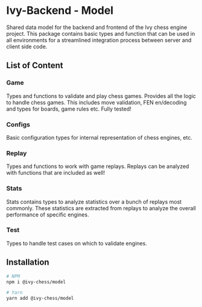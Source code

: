 # Ivy-Backend - Model

Shared data model for the backend and frontend of the Ivy chess engine project.
This package contains basic types and function that can be used in all environments
for a streamlined integration process between server and client side code.

## List of Content

### Game

Types and functions to validate and play chess games.
Provides all the logic to handle chess games.
This includes move validation, FEN en/decoding and types for boards, game rules etc.
Fully tested!

### Configs

Basic configuration types for internal representation of chess engines, etc.

### Replay

Types and functions to work with game replays. Replays can be analyzed with
functions that are included as well!

### Stats

Stats contains types to analyze statistics over a bunch of replays most commonly.
These statistics are extracted from replays to analyze the overall performance of
specific engines.

### Test

Types to handle test cases on which to validate engines.

## Installation

```sh
# NPM
npm i @ivy-chess/model

# Yarn
yarn add @ivy-chess/model
```
